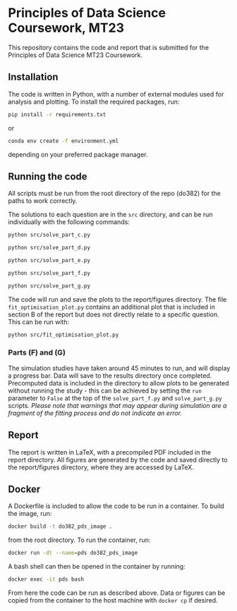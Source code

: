 # Principles of Data Science Coursework, MT23

This repository contains the code and report that is submitted for the Principles of Data Science MT23 Coursework.


## Installation
The code is written in Python, with a number of external modules used for analysis and plotting. To install the required packages, run:
```bash
pip install -r requirements.txt
```
or
```bash
conda env create -f environment.yml
```
depending on your preferred package manager.

## Running the code
All scripts must be run from the root directory of the repo (do382) for the paths to work correctly.

The solutions to each question are in the `src` directory, and can be run individually with the following commands:
```bash
python src/solve_part_c.py
```
```bash
python src/solve_part_d.py
```
```bash
python src/solve_part_e.py
```
```bash
python src/solve_part_f.py
```
```bash
python src/solve_part_g.py
```
The code will run and save the plots to the report/figures directory. The file `fit_optimisation_plot.py` contains an additional plot that is included in section B of the report but does not directly relate to a specific question. This can be run with:
```bash
python src/fit_optimisation_plot.py
```

### Parts (F) and (G)
The simulation studies have taken around 45 minutes to run, and will display a progress bar. Data will save to the results directory once completed. Precomputed data is included in the directory to allow plots to be generated without running the study - this can be achieved by setting the `run` parameter to `False` at the top of the `solve_part_f.py` and `solve_part_g.py` scripts. _Please note that warnings that may appear during simulation are a fragment of the fitting process and do not indicate an error._

## Report
The report is written in LaTeX, with a precompiled PDF included in the report directory. All figures are generated by the code and saved directly to the report/figures directory, where they are accessed by LaTeX. 

## Docker
A Dockerfile is included to allow the code to be run in a container. To build the image, run:
```bash
docker build -t do382_pds_image .
```
from the root directory. To run the container, run:
```bash
docker run -dt --name=pds do382_pds_image
```
A bash shell can then be opened in the container by running:
```bash
docker exec -it pds bash
```
From here the code can be run as described above. Data or figures can be copied from the container to the host machine with `docker cp` if desired.